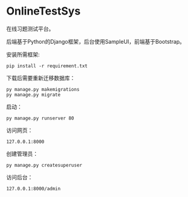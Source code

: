 # OnlineTestSys
在线习题测试平台。

后端基于Python的Django框架，后台使用SampleUI，前端基于Bootstrap。

安装所需框架:

	pip install -r requirement.txt

下载后需要重新迁移数据库：

	py manage.py makemigrations
	py manage.py migrate

启动：

	py manage.py runserver 80

访问网页：

```
127.0.0.1:8000
```

创建管理员：

	py manage.py createsuperuser

访问后台：

```
127.0.0.1:8000/admin
```


